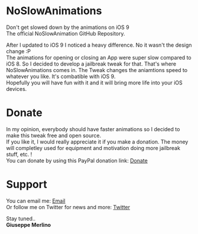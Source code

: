 NoSlowAnimations
================
Don't get slowed down by the animations on iOS 9<br>
The official NoSlowAnimation GitHub Repository.</p>



After I updated to iOS 9 I noticed a heavy difference. No it wasn't the design change :P<br>
The animations for opening or closing an App were super slow compared to iOS 8. So I decided to develop a jailbreak tweak for that. That's where NoSlowAnimations comes in. The Tweak  changes the aniamtions speed to whatever you like.
It's combatible with iOS 9. <br>
Hopefully you will have fun with it and it will bring more life into your iOS devices.

Donate
================
In my opinion, everybody should have faster animations so I decided to make this tweak free and open source. <br>If you like it, I would really appreciate it if you  make a donation. The money will completley used for equipment and motivation doing more jailbreak stuff, etc. ! <br>
You can donate by using this PayPal donation link: <a href="https://www.paypal.me/joemerlino">Donate</a>

Support
================
You can email me: <a href="mailto:merlino.giuseppe1@gmail.com">Email</a><br>
Or follow me on Twitter for news and more: <a href="https://twitter.com/joe_merlino/">Twitter</a>

Stay tuned..<br>
<b>Giuseppe Merlino</b>